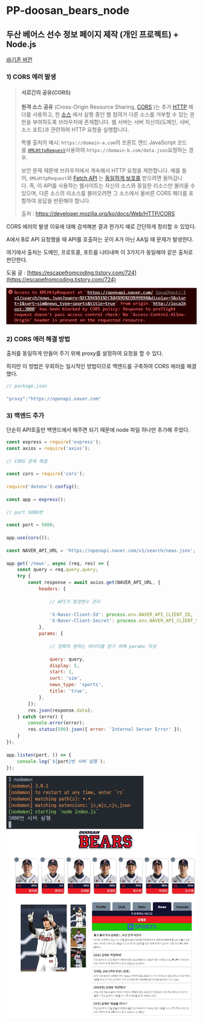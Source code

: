 # PP-doosan_bears_node

## 두산 베어스 선수 정보 페이지 제작 (개인 프로젝트) + Node.js

[@기존 버전](https://github.com/yeonhub/PP-doosan_bears)

### 1) CORS 에러 발생

> #### 서로간의 공유(CORS)
>
> **원격 소스 공유** (Cross-Origin Resource Sharing, [CORS](https://developer.mozilla.org/ko/docs/Glossary/CORS) )는 추가 [HTTP](https://developer.mozilla.org/ko/docs/Glossary/HTTP) 헤더를 사용하고, 한 [소스](https://developer.mozilla.org/ko/docs/Glossary/Origin) 에서 실행 중인 웹 참여가 다른 소스를 거부할 수 있는 권한을 부여하도록 브라우저에 존재합니다. 웹 서버는 서버 자신의(도메인, 서버, 소스 포트)과 관련하여 HTTP 요청을 실행합니다.
>
> 특별 출처의 예시: `https://domain-a.com`의 프론트 엔드 JavaScript 코드를 [`XMLHttpRequest`](https://developer.mozilla.org/ko/docs/Web/API/XMLHttpRequest)사용하여 `https://domain-b.com/data.json`요청하는 경우.
>
> 보안 문제 때문에 브라우저에서 계속해서 HTTP 요청을 제한합니다. 예를 들어, `XMLHttpRequest`와 [Fetch API](https://developer.mozilla.org/ko/docs/Web/API/Fetch_API) 는 [동일하게 보호를](https://developer.mozilla.org/ko/docs/Web/Security/Same-origin_policy) 받으려면 들어갑니다. 즉, 이 API를 사용하는 웹사이트는 자신의 소스와 동일한 리소스만 불러올 수 있으며, 다른 소스의 리소스를 불러오려면 그 소스에서 올바른 CORS 헤더를 포함하여 응답을 반환해야 합니다.
>
> 출처 : https://developer.mozilla.org/ko/docs/Web/HTTP/CORS

CORS 에러의 발생 이유에 대해 검색해본 결과 한가지 예로 간단하게 정리할 수 있었다.

A에서 B로 API 요청했을 때 API를 호출하는 곳이 A가 아닌 AA일 때 문제가 발생한다.

여기에서 출처는 도메인, 프로토콜, 포트를 나타내며 이 3가지가 동일해야 같은 출처로 판단한다.

도움 글 : [https://escapefromcoding.tistory.com/724](https://escapefromcoding.tistory.com/724)

<img src="mdimg/cors.png">

### 2) CORS 에러 해결 방법

출처를 동일하게 만들어 주기 위해 proxy를 설정하여 요청을 할 수 있다.

하지만 이 방법은 우회하는 일시적인 방법이므로 백엔드를 구축하여 CORS 에러를 해결했다.

```javascript
// package.json

"proxy":"https://openapi.naver.com"
```

### 3) 백엔드 추가

단순히 API호출만 백엔드에서 해주면 되기 때문에 node 파일 하나만 추가해 주었다.

```javascript
const express = require('express');
const axios = require('axios');

// CORS 문제 해결

const cors = require('cors');

require('dotenv').config();

const app = express();

// port 5000번

const port = 5000;

app.use(cors());

const NAVER_API_URL = 'https://openapi.naver.com/v1/search/news.json';

app.get('/news', async (req, res) => {
    const query = req.query.query;
    try {
        const response = await axios.get(NAVER_API_URL, {
            headers: {

                // API키 환경변수 관리

                'X-Naver-Client-Id': process.env.NAVER_API_CLIENT_ID,
                'X-Naver-Client-Secret': process.env.NAVER_API_CLIENT_SECRET,
            },
            params: {

                // 정확히 원하는 데이터를 받기 위해 params 작성

                query: query,
                display: 5,
                start: 1,
                sort: 'sim',
                news_type: 'sports',
                title: 'true',
            },
        });
        res.json(response.data);
    } catch (error) {
        console.error(error);
        res.status(500).json({ error: 'Internal Server Error' });
    }
});

app.listen(port, () => {
    console.log(`${port}번 서버 실행`);
});

```


<img src="mdimg/serverOn.jpg">
<img src="mdimg/news.jpg">
